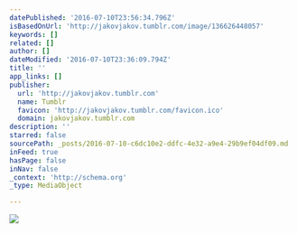 ```yaml
---
datePublished: '2016-07-10T23:56:34.796Z'
isBasedOnUrl: 'http://jakovjakov.tumblr.com/image/136626448057'
keywords: []
related: []
author: []
dateModified: '2016-07-10T23:36:09.794Z'
title: ''
app_links: []
publisher:
  url: 'http://jakovjakov.tumblr.com'
  name: Tumblr
  favicon: 'http://jakovjakov.tumblr.com/favicon.ico'
  domain: jakovjakov.tumblr.com
description: ''
starred: false
sourcePath: _posts/2016-07-10-c6dc10e2-ddfc-4e32-a9e4-29b9ef04df09.md
inFeed: true
hasPage: false
inNav: false
_context: 'http://schema.org'
_type: MediaObject

---
```

![](https://the-grid-user-content.s3-us-west-2.amazonaws.com/cc81ea4d-1213-40fa-a045-6f2dacb15c6e.jpg)